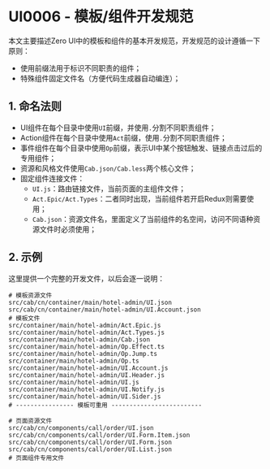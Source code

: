 # UI0006 - 模板/组件开发规范

本文主要描述Zero UI中的模板和组件的基本开发规范，开发规范的设计遵循一下原则：

* 使用前缀法用于标识不同职责的组件；
* 特殊组件固定文件名（方便代码生成器自动编连）；

## 1. 命名法则

* UI组件在每个目录中使用`UI`前缀，并使用`.`分割不同职责组件；
* Action组件在每个目录中使用`Act`前缀，使用`.`分割不同职责组件；
* 事件组件在每个目录中使用`Op`前缀，表示UI中某个按钮触发、链接点击过后的专用组件；
* 资源和风格文件使用`Cab.json/Cab.less`两个核心文件；
* 固定组件连接文件：
  * `UI.js`：路由链接文件，当前页面的主组件文件；
  * `Act.Epic/Act.Types`：二者同时出现，当前组件若开启Redux则需要使用；
  * `Cab.json`：资源文件名，里面定义了当前组件的名空间，访问不同语种资源文件时必须使用；

## 2. 示例

这里提供一个完整的开发文件，以后会逐一说明：

```shell
# 模板资源文件
src/cab/cn/container/main/hotel-admin/UI.json
src/cab/cn/container/main/hotel-admin/UI.Account.json
# 模板文件
src/container/main/hotel-admin/Act.Epic.js
src/container/main/hotel-admin/Act.Types.js
src/container/main/hotel-admin/Cab.json
src/container/main/hotel-admin/Op.Effect.ts
src/container/main/hotel-admin/Op.Jump.ts
src/container/main/hotel-admin/Op.ts
src/container/main/hotel-admin/UI.Account.js
src/container/main/hotel-admin/UI.Header.js
src/container/main/hotel-admin/UI.js
src/container/main/hotel-admin/UI.Notify.js
src/container/main/hotel-admin/UI.Sider.js
# ---------------- 模板可重用 -------------------------

# 页面资源文件
src/cab/cn/components/call/order/UI.json
src/cab/cn/components/call/order/UI.Form.Item.json
src/cab/cn/components/call/order/UI.Form.json
src/cab/cn/components/call/order/UI.List.json
# 页面组件专用文件

```



